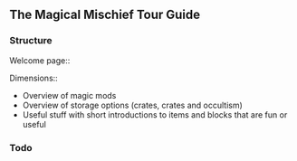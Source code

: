 ## The Magical Mischief Tour Guide

### Structure

Welcome page::

Dimensions::

* Overview of magic mods
* Overview of storage options (crates, crates and occultism)
* Useful stuff with short introductions to items and blocks that are fun or useful


### Todo


